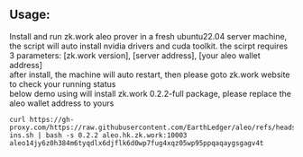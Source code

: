 ## Usage:  
Install and run zk.work aleo prover in a fresh ubuntu22.04 server machine, the script will auto install nvidia drivers and cuda toolkit.
the scirpt requires 3 parameters: [zk.work version], [server address], [your aleo wallet address]  
after install, the machine will auto restart, then please goto zk.work website to check your running status  
below demo using will install zk.work 0.2.2-full package, please replace the aleo wallet address to yours  
```shell
curl https://gh-proxy.com/https://raw.githubusercontent.com/EarthLedger/aleo/refs/heads/main/zk-ins.sh | bash -s 0.2.2 aleo.hk.zk.work:10003 aleo14jy6z0h384m6tyqdlx6djflk6d0wp7fug4xqz05wp95ppqaqaygsgagv4t
```
